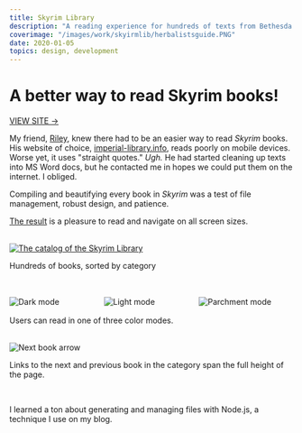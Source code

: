 ```yaml
---
title: Skyrim Library
description: "A reading experience for hundreds of texts from Bethesda’s <i>Skyrim</i>"
coverimage: "/images/work/skyirmlib/herbalistsguide.PNG"
date: 2020-01-05
topics: design, development
---
```

<h1>A better way to read Skyrim books!</h1>
<p><a href="https://skyrimbooksproj.web.app/">VIEW SITE &rarr;</a></p>
<p>My friend, <a href="https://rileysamuelhuston.com">Riley</a>, knew there had to be an easier way to read <i>Skyrim</i> books. His website of choice, <a href="https://www.imperial-library.info/books/tes5%3Askyrim/by-category">imperial-library.info</a>, reads poorly on mobile devices. Worse yet, it uses "straight quotes." <i>Ugh.</i> He had started cleaning up texts into MS Word docs, but he contacted me in hopes we could put them on the internet. I obliged.</p>
<p>Compiling and beautifying every book in <i>Skyrim</i> was a test of file management, robust design, and patience.</p>
<p><a href="https://skyrimbooksproj.web.app/">The result</a> is a pleasure to read and navigate on all screen sizes.</p>

<br>

<div class="browsermockup">
<a href="https://skyrimbooksproj.web.app"><img src="/images/work/skyirmlib/catalog.png" alt="The catalog of the Skyrim Library"></a>
</div>
<p class="caption">Hundreds of books, sorted by category</p>

<br>

<div style="display: grid; grid-template-columns: 1fr 1fr 1fr; margin: 1rem 0;">
<img style="margin: 0;" src="/images/work/skyirmlib/modes/darkmode.png" alt="Dark mode">
<img style="margin: 0;" src="/images/work/skyirmlib/modes/lightmode.png" alt="Light mode">
<img style="margin: 0;" src="/images/work/skyirmlib/modes/parchmentmode.png" alt="Parchment mode">
</div>
<p class="caption">Users can read in one of three color modes.</p>

<br>

<img src="/images/work/skyirmlib/nextbookarrow.PNG" alt="Next book arrow" style="max-width: var(--smallwidth);">
<p class="caption">Links to the next and previous book in the category span the full height of the page.</p>
<br>
<p>I learned a ton about generating and managing files with Node.js, a technique I use on my blog.</p>